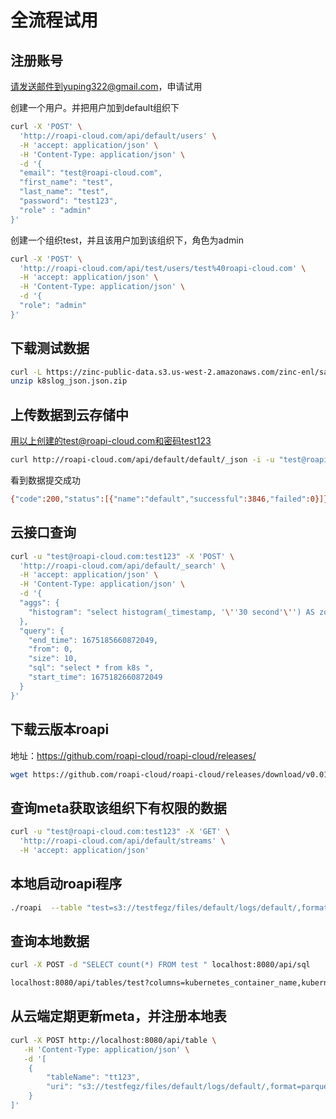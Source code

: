 # 全流程试用

## 注册账号
请发送邮件到yuping322@gmail.com，申请试用

创建一个用户。并把用户加到default组织下
```bash
curl -X 'POST' \
  'http://roapi-cloud.com/api/default/users' \
  -H 'accept: application/json' \
  -H 'Content-Type: application/json' \
  -d '{
  "email": "test@roapi-cloud.com",
  "first_name": "test",
  "last_name": "test",
  "password": "test123",
  "role" : "admin"
}'


```
创建一个组织test，并且该用户加到该组织下，角色为admin
```bash
curl -X 'POST' \
  'http://roapi-cloud.com/api/test/users/test%40roapi-cloud.com' \
  -H 'accept: application/json' \
  -H 'Content-Type: application/json' \
  -d '{
  "role": "admin"
}'

```
## 下载测试数据
```bash
curl -L https://zinc-public-data.s3.us-west-2.amazonaws.com/zinc-enl/sample-k8s-logs/k8slog_json.json.zip -o k8slog_json.json.zip
unzip k8slog_json.json.zip
```
## 上传数据到云存储中
用以上创建的test@roapi-cloud.com和密码test123
```bash
curl http://roapi-cloud.com/api/default/default/_json -i -u "test@roapi-cloud.com:test123"  -d "@k8slog_json.json"
```
看到数据提交成功
```bash
{"code":200,"status":[{"name":"default","successful":3846,"failed":0}]}
```
## 云接口查询
```bash
curl -u "test@roapi-cloud.com:test123" -X 'POST' \
  'http://roapi-cloud.com/api/default/_search' \
  -H 'accept: application/json' \
  -H 'Content-Type: application/json' \
  -d '{
  "aggs": {
    "histogram": "select histogram(_timestamp, '\''30 second'\'') AS zo_sql_key, count(*) AS zo_sql_num from query GROUP BY zo_sql_key ORDER BY zo_sql_key"
  },
  "query": {
    "end_time": 1675185660872049,
    "from": 0,
    "size": 10,
    "sql": "select * from k8s ",
    "start_time": 1675182660872049
  }
}'

```

## 下载云版本roapi

地址：https://github.com/roapi-cloud/roapi-cloud/releases/
```bash
wget https://github.com/roapi-cloud/roapi-cloud/releases/download/v0.01/roapi_linux_amd32.tar.gz
```

## 查询meta获取该组织下有权限的数据
```bash
curl -u "test@roapi-cloud.com:test123" -X 'GET' \
  'http://roapi-cloud.com/api/default/streams' \
  -H 'accept: application/json'
```

## 本地启动roapi程序
```bash
./roapi  --table "test=s3://testfegz/files/default/logs/default/,format=parquet"
```

## 查询本地数据
```bash
curl -X POST -d "SELECT count(*) FROM test " localhost:8080/api/sql

localhost:8080/api/tables/test?columns=kubernetes_container_name,kubernetes_labels_controller_revision_hash&limit=12
```

## 从云端定期更新meta，并注册本地表
```bash
curl -X POST http://localhost:8080/api/table \
   -H 'Content-Type: application/json' \
   -d '[
    {
        "tableName": "tt123",
        "uri": "s3://testfegz/files/default/logs/default/,format=parquet"
    }
]'
```

